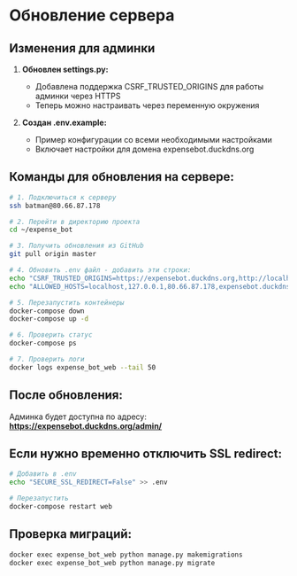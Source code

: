 # Обновление сервера

## Изменения для админки

1. **Обновлен settings.py:**
   - Добавлена поддержка CSRF_TRUSTED_ORIGINS для работы админки через HTTPS
   - Теперь можно настраивать через переменную окружения

2. **Создан .env.example:**
   - Пример конфигурации со всеми необходимыми настройками
   - Включает настройки для домена expensebot.duckdns.org

## Команды для обновления на сервере:

```bash
# 1. Подключиться к серверу
ssh batman@80.66.87.178

# 2. Перейти в директорию проекта
cd ~/expense_bot

# 3. Получить обновления из GitHub
git pull origin master

# 4. Обновить .env файл - добавить эти строки:
echo "CSRF_TRUSTED_ORIGINS=https://expensebot.duckdns.org,http://localhost:8000" >> .env
echo "ALLOWED_HOSTS=localhost,127.0.0.1,80.66.87.178,expensebot.duckdns.org" >> .env

# 5. Перезапустить контейнеры
docker-compose down
docker-compose up -d

# 6. Проверить статус
docker-compose ps

# 7. Проверить логи
docker logs expense_bot_web --tail 50
```

## После обновления:

Админка будет доступна по адресу:
**https://expensebot.duckdns.org/admin/**

## Если нужно временно отключить SSL redirect:

```bash
# Добавить в .env
echo "SECURE_SSL_REDIRECT=False" >> .env

# Перезапустить
docker-compose restart web
```

## Проверка миграций:

```bash
docker exec expense_bot_web python manage.py makemigrations
docker exec expense_bot_web python manage.py migrate
```
